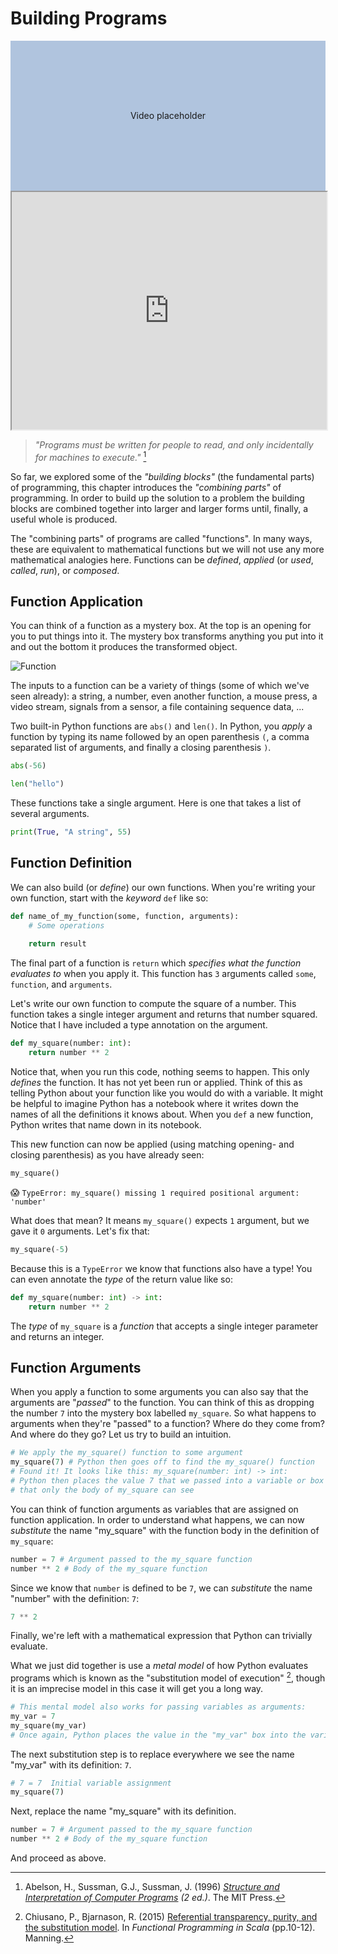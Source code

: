 # Building Programs

<div style="display:flex; align-items:center; justify-content:center; width:100%; height: 15rem; background-color:lightsteelblue">
Video placeholder
</div>

<iframe style="width: 100%; height:380px; position:sticky; top:30px" src="https://pyodide.org/en/stable/console.html"></iframe>

> _"Programs must be written for people to read, and only incidentally for machines to execute."_ [^1]

So far, we explored some of the _"building blocks"_ (the fundamental parts) of programming, this
chapter introduces the _"combining parts"_ of programming. In order to build up the solution to
a problem the building blocks are combined together into larger and larger forms until,
finally, a useful whole is produced.

The "combining parts" of programs are called "functions". In many ways, these are equivalent to
mathematical functions but we will not use any more mathematical analogies here. Functions can
be _defined_, _applied_ (or _used_, _called_, _run_), or _composed_.


## Function Application

You can think of a function as a mystery box. At the top is an opening for you to put things into it.
The mystery box transforms anything you put into it and out the bottom it produces the transformed
object.

![Function](https://upload.wikimedia.org/wikipedia/commons/thumb/3/3b/Function_machine2.svg/191px-Function_machine2.svg.png)

The inputs to a function can be a variety of things (some of which we've seen already): a string,
a number, even another function, a mouse press, a video stream, signals from a sensor, a file
containing sequence data, ...

Two built-in Python functions are `abs()` and `len()`. In Python, you _apply_ a function
by typing its name followed by an open parenthesis `(`, a comma separated list of arguments,
and finally a closing parenthesis `)`.

```python
abs(-56)
```

```python
len("hello")
```

These functions take a single argument. Here is one that takes a list of several arguments.

```python
print(True, "A string", 55)
```


## Function Definition

We can also build (or _define_) our own functions. When you're writing your own function, start
with the _keyword_ `def` like so:

```python
def name_of_my_function(some, function, arguments):
    # Some operations
    
    return result
```

The final part of a function is `return` which _specifies what the function evaluates to_ when
you apply it. This function has `3` arguments called `some`, `function`, and `arguments`. 

Let's write our own function to compute the square of a number. This function takes a single
integer argument and returns that number squared. Notice that I have included a type annotation
on the argument.

```python
def my_square(number: int):
    return number ** 2
```

Notice that, when you run this code, nothing seems to happen. This only _defines_ the function.
It has not yet been run or applied. Think of this as telling Python about your function like you
would do with a variable. It might be helpful to imagine Python has a notebook where it writes
down the names of all the definitions it knows about. When you `def` a new function, Python writes
that name down in its notebook.

This new function can now be applied (using matching opening- and closing parenthesis) as you have
already seen:

```python
my_square()
```

😱 `TypeError: my_square() missing 1 required positional argument: 'number'`

What does that mean? It means `my_square()` expects `1` argument, but we gave it `0` arguments.
Let's fix that:

```python
my_square(-5)
```

Because this is a `TypeError` we know that functions also have a type! You can even annotate the
_type_ of the return value like so:

```python
def my_square(number: int) -> int:
    return number ** 2
```

The _type_ of `my_square` is a _function_ that accepts a single integer parameter and returns an integer.

## Function Arguments

When you apply a function to some arguments you can also say that the arguments are "_passed_" to
the function. You can think of this as dropping the number `7` into the mystery box labelled
`my_square`. So what happens to arguments when they're "passed" to a function? Where do they come
from? And where do they go? Let us try to build an intuition.

```python
# We apply the my_square() function to some argument
my_square(7) # Python then goes off to find the my_square() function
# Found it! It looks like this: my_square(number: int) -> int:
# Python then places the value 7 that we passed into a variable or box called number
# that only the body of my_square can see
```

You can think of function arguments as variables that are assigned on function application.
In order to understand what happens, we can now _substitute_ the name "my_square" with
the function body in the definition of `my_square`:

```python
number = 7 # Argument passed to the my_square function
number ** 2 # Body of the my_square function
```

Since we know that `number` is defined to be `7`, we can _substitute_ the name "number" with
the definition: `7`:

```python
7 ** 2
```

Finally, we're left with a mathematical expression that Python can trivially evaluate.


What we just did together is use a _metal model_ of how Python evaluates programs which is known as
the "substitution model of execution" [^2], though it is an imprecise model in this case it will get
you a long way.

```python
# This mental model also works for passing variables as arguments:
my_var = 7
my_square(my_var)
# Once again, Python places the value in the "my_var" box into the variable or box called number.
```

The next substitution step is to replace everywhere we see the name "my_var" with its definition: `7`.

```python
# 7 = 7  Initial variable assignment
my_square(7)
```

Next, replace the name "my_square" with its definition.

```python
number = 7 # Argument passed to the my_square function
number ** 2 # Body of the my_square function
```

And proceed as above.

[^1]: Abelson, H., Sussman, G.J., Sussman, J. (1996) _[Structure and Interpretation of Computer Programs](https://mitpress.mit.edu/sites/default/files/sicp/full-text/book/book.html) (2 ed.)_. The MIT Press.

[^2]: Chiusano, P., Bjarnason, R. (2015) [Referential transparency, purity, and the substitution model](https://livebook.manning.com/book/functional-programming-in-scala/chapter-1/52). In _Functional Programming in Scala_ (pp.10-12). Manning.
